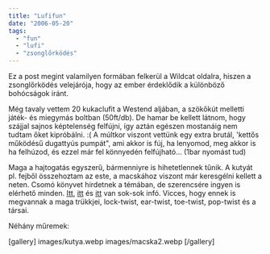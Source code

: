 ```yaml
---
title: "Lufifun"
date: "2006-05-20"
tags: 
  - "fun"
  - "lufi"
  - "zsonglőrködés"
---
```


Ez a post megint valamilyen formában felkerül a Wildcat oldalra, hiszen a zsonglőrködés velejárója, hogy az ember érdeklődik a különböző bohócságok iránt.

Még tavaly vettem 20 kukaclufit a Westend aljában, a szökőkút melletti játék- és miegymás boltban (50ft/db). De hamar be kellett látnom, hogy szájjal sajnos képtelenség felfújni, így aztán egészen mostanáig nem tudtam őket kipróbálni. :( A múltkor viszont vettünk egy extra brutál, 'kettős működésű dugattyús pumpát", ami akkor is fúj, ha lenyomod, meg akkor is ha felhúzod, és ezzel már fel könnyedén felfújható... (1bar nyomást tud)

Maga a hajtogatás egyszerű, bármenniyre is hihetetlennek tűnik. A kutyát pl. fejből összehoztam az este, a macskához viszont már keresgélni kellett a neten. Csomó könyvet hirdetnek a témában, de szerencsére ingyen is elérhető minden. [Itt](http://www.multihobbies.com/balloons/index.htm), [itt](http://www.simreal.com/twiki2/bin/view.pl/Simreal/Balloons) és [itt](http://www.balloonhq.com/) van sok-sok infó. Vicces, hogy ennek is megvannak a maga trükkjei, lock-twist, ear-twist, toe-twist, pop-twist és a társai.

Néhány műremek:

[gallery]
  images/kutya.webp
  images/macska2.webp
[/gallery]
